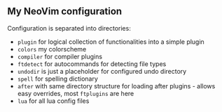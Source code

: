## My NeoVim configuration

Configuration is separated into directories:
 - `plugin` for logical collection of functionalities into a simple plugin
 - `colors` my colorscheme
 - `compiler` for compiler plugins
 - `ftdetect` for autocommands for detecting file types
 - `undodir` is just a placeholder for configured undo directory
 - `spell` for spelling dictionary
 - `after` with same directory structure for loading after plugins - allows easy overrides, most `ftplugins` are here
 - `lua` for all lua config files
